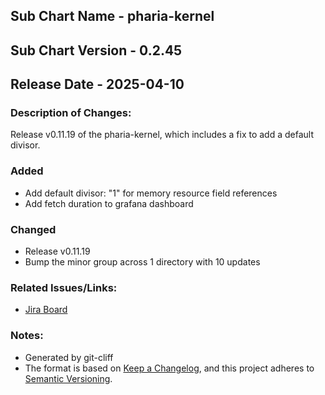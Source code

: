 ## Sub Chart Name - pharia-kernel
## Sub Chart Version - 0.2.45
## Release Date - 2025-04-10

### Description of Changes:

Release v0.11.19 of the pharia-kernel, which includes a fix to add a default divisor.

### Added

- Add default divisor: "1" for memory resource field references
- Add fetch duration to grafana dashboard

### Changed

- Release v0.11.19
- Bump the minor group across 1 directory with 10 updates

### Related Issues/Links:
- [Jira Board](https://aleph-alpha.atlassian.net/jira/software/projects/PK/boards/160)

### Notes:
- Generated by git-cliff
- The format is based on [Keep a Changelog](https://keepachangelog.com/en/1.0.0/),
and this project adheres to [Semantic Versioning](https://semver.org/spec/v2.0.0.html).
